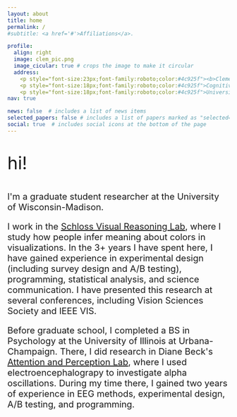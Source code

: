 ```yaml
---
layout: about
title: home
permalink: /
#subtitle: <a href='#'>Affiliations</a>. 

profile:
  align: right
  image: clem_pic.png
  image_cicular: true # crops the image to make it circular
  address: 
    <p style="font-size:23px;font-family:roboto;color:#4c925f"><b>Clementine Zimnicki</b></p>
    <p style="font-size:18px;font-family:roboto;color:#4c925f">Cognitive Scientist</p>
    <p style="font-size:18px;font-family:roboto;color:#4c925f">University of Wisconsin-Madison</p>
nav: true

news: false  # includes a list of news items
selected_papers: false # includes a list of papers marked as "selected={true}"
social: true  # includes social icons at the bottom of the page
---
```


<p style="font-size:40px;"> hi! </p>

<p style="font-size:20px;">I'm a graduate student researcher at the University of Wisconsin-Madison. </p>

<p style="font-size:20px;">I work in the <a href="https://schlosslab.discovery.wisc.edu/">Schloss Visual Reasoning Lab</a>, where I study how people infer meaning about colors in visualizations. In the 3+ years I have spent here, I have gained experience in experimental design (including survey design and A/B testing), programming, statistical analysis, and science communication. I have presented this research at several conferences, including Vision Sciences Society and IEEE VIS. 
</p>

<p style="font-size:20px;">Before graduate school, I completed a BS in Psychology at the University of Illinois at Urbana-Champaign. There, I did research in Diane Beck's <a href="https://becklab.beckman.illinois.edu/">Attention and Perception Lab</a>, where I used electroencephalograpy to investigate alpha oscillations. During my time there, I gained two years of experience in EEG methods, experimental design, A/B testing, and programming.</p>
